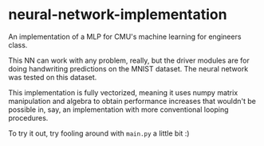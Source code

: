 # neural-network-implementation
An implementation of a MLP for CMU's machine learning for engineers class.

This NN can work with any problem, really, but the driver modules are for doing handwriting predictions
on the MNIST dataset. The neural network was tested on this dataset.

This implementation is fully vectorized, meaning it uses numpy matrix manipulation and algebra to obtain
performance increases that wouldn't be possible in, say, an implementation with more conventional
looping procedures.

To try it out, try fooling around with `main.py` a little bit :)
